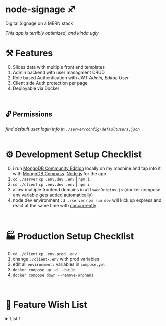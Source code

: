 # node-signage ♐ 
Digital Signage on a MERN stack
<br/>

<i>This app is terribly optimized, and kinda ugly</i>
<br/>

# ⚒ Features 
0. Slides data with multiple front end templates
0. Admin backend with user managment CRUD
0. Role based Authentication with JWT *Admin, Editor, User*
0. Client side Auth protection per page
0. Deployable via Docker 
<br/>

## 🔓 Permissions
<i>find default user login info in `./server/config/defaultUsers.json`</i>
<br/>
<br/>

# ⚙ Development Setup Checklist
0. i run <a href="https://www.mongodb.com/try/download/community">MongoDB Community Edition</a> locally on my machine and tap into it with <a href="https://www.mongodb.com/try/download/compass">MongoDB Compass</a>. <a href="https://nodejs.org/en/">Node.js</a> for the app. 
0. `cd ./server` `cp .env.dev .env` | `npm i`
0. `cd ./client` `cp .env.dev .env` | `npm i`
0. allow multiple frontend domains in `allowedOrigins.js` (docker compose env variable gets added automatically)
0. node dev environment `cd ./server` `npm run dev` will kick up express and react at the same time with <a href="https://www.npmjs.com/package/concurrently">concurrently</a> .
<br/>

# 🏭 Production Setup Checklist
0. `cd ./client` `cp .env.prod .env`
0. change `./client/.env` with prod variables
0. edit all `environment:` variables in `compose.yml`
0. `docker compose up -d --build`
0. `docker compose down --remove-orphans`
<br/>

# 🌠 Feature Wish List
<details>
  <summary>List 1</summary>

  ### slides
    + ✅ create new slide editor
    + edit existing slide editor 
    + multiple templates views for slide data
    +
  ### Slides view
    + edit buttons each slide on bottom right [ select, edit, delete ] 
    + make this page view all collections
    + select and batch delete
  ### Slides creator / editor
    + image: pic from previously uploaded pics
    + check to see if pic is already uploaded by name and use that
    + extra option to load "baked slides" (like an exported Power Point)
    +
  ### Collection view
    + CRUD collections
    + drag and drop to reorder 
    + shuffle slides
    + randomize slides
    + create new blank collection
    + add multi images as just slides (i.e. powerpoint pressy)
    + choose the active collection
    + 
  ### Slide player
    + need to fix auto play time when also allowing manual advancing
    + advance with arrow keys
    + 
  ### admin
    + block users from editing certain collections
    + remove bootstrap stylings in 'client/index.html'
    + set max num of slides per collection
    + set max file upload limit
    +
  ### server

  ### frontend
    + dynamically create *Players* for each active collection
    +

</details>